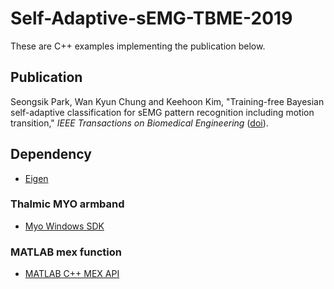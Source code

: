 # Self-Adaptive-sEMG-TBME-2019

These are C++ examples implementing the publication below.

## Publication
Seongsik Park, Wan Kyun Chung and Keehoon Kim, "Training-free Bayesian self-adaptive classification for sEMG pattern recognition including motion transition," *IEEE Transactions on Biomedical Engineering* ([doi](http://doi.org/10.1109/TBME.2019.2947089)).

## Dependency

* [Eigen](http://eigen.tuxfamily.org)

### Thalmic MYO armband
* [Myo Windows SDK](https://support.getmyo.com/hc/en-us/articles/360018409792-Myo-Connect-SDK-and-firmware-downloads)

### MATLAB mex function
* [MATLAB C++ MEX API](https://www.mathworks.com/help/matlab/matlab_external/cpp-mex-api.html)
